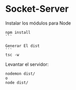 

# Socket-Server

Instalar los módulos para Node
````
npm install
```

Generar El dist
```
tsc -w
````

Levantar el servidor:
```
nodemon dist/
o
node dist/
```


